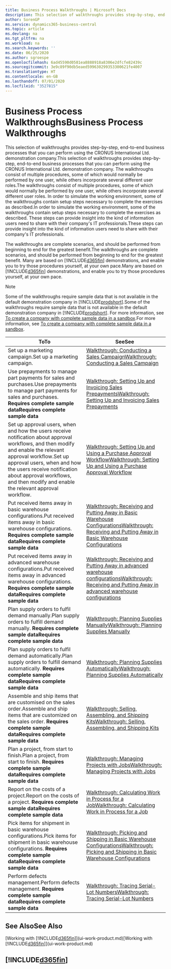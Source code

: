 ```yaml
---
title: Business Process Walkthroughs | Microsoft Docs
description: This selection of walkthroughs provides step-by-step, end-to-end business processes that you can perform using the CRONUS International Ltd. demonstration company. The walkthroughs consist of multiple procedures, some of which would normally be performed by one user, while others incorporate several different user roles. In order to simulate the working environment, some of the walkthroughs contain setup steps necessary to complete the exercises as described. These steps can provide insight into the kind of information users need to share with their company's IT professionals.
author: SorenGP
ms.service: dynamics365-business-central
ms.topic: article
ms.devlang: na
ms.tgt_pltfrm: na
ms.workload: na
ms.search.keywords: ''
ms.date: 06/25/2020
ms.author: sgroespe
ms.openlocfilehash: 6ad45590d0581ea8888918a8306e2dfcfe82439c
ms.sourcegitcommit: 3e9c89f90db5eaed599630299353300621fe4007
ms.translationtype: HT
ms.contentlocale: en-GB
ms.lasthandoff: 07/01/2020
ms.locfileid: "3527815"
---
```

# <a name="business-process-walkthroughs"></a><span data-ttu-id="c2e3d-106">Business Process Walkthroughs</span><span class="sxs-lookup"><span data-stu-id="c2e3d-106">Business Process Walkthroughs</span></span>

<span data-ttu-id="c2e3d-107">This selection of walkthroughs provides step-by-step, end-to-end business processes that you can perform using the CRONUS International Ltd. demonstration company.</span><span class="sxs-lookup"><span data-stu-id="c2e3d-107">This selection of walkthroughs provides step-by-step, end-to-end business processes that you can perform using the CRONUS International Ltd. demonstration company.</span></span> <span data-ttu-id="c2e3d-108">The walkthroughs consist of multiple procedures, some of which would normally be performed by one user, while others incorporate several different user roles.</span><span class="sxs-lookup"><span data-stu-id="c2e3d-108">The walkthroughs consist of multiple procedures, some of which would normally be performed by one user, while others incorporate several different user roles.</span></span> <span data-ttu-id="c2e3d-109">In order to simulate the working environment, some of the walkthroughs contain setup steps necessary to complete the exercises as described.</span><span class="sxs-lookup"><span data-stu-id="c2e3d-109">In order to simulate the working environment, some of the walkthroughs contain setup steps necessary to complete the exercises as described.</span></span> <span data-ttu-id="c2e3d-110">These steps can provide insight into the kind of information users need to share with their company's IT professionals.</span><span class="sxs-lookup"><span data-stu-id="c2e3d-110">These steps can provide insight into the kind of information users need to share with their company's IT professionals.</span></span>  

 <span data-ttu-id="c2e3d-111">The walkthroughs are complete scenarios, and should be performed from beginning to end for the greatest benefit.</span><span class="sxs-lookup"><span data-stu-id="c2e3d-111">The walkthroughs are complete scenarios, and should be performed from beginning to end for the greatest benefit.</span></span> <span data-ttu-id="c2e3d-112">Many are based on [!INCLUDE[d365fin](includes/d365fin_md.md)] demonstrations, and enable you to try those procedures yourself, at your own pace.</span><span class="sxs-lookup"><span data-stu-id="c2e3d-112">Many are based on [!INCLUDE[d365fin](includes/d365fin_md.md)] demonstrations, and enable you to try those procedures yourself, at your own pace.</span></span>  

> [!NOTE]
> <span data-ttu-id="c2e3d-113">Some of the walkthroughs require sample data that is not available in the default demonstration company in [!INCLUDE[prodshort](includes/prodshort.md)].</span><span class="sxs-lookup"><span data-stu-id="c2e3d-113">Some of the walkthroughs require sample data that is not available in the default demonstration company in [!INCLUDE[prodshort](includes/prodshort.md)].</span></span> <span data-ttu-id="c2e3d-114">For more information, see [To create a company with complete sample data in a sandbox](across-how-create-sandbox-environment.md#to-create-a-company-with-complete-sample-data-in-a-sandbox).</span><span class="sxs-lookup"><span data-stu-id="c2e3d-114">For more information, see [To create a company with complete sample data in a sandbox](across-how-create-sandbox-environment.md#to-create-a-company-with-complete-sample-data-in-a-sandbox).</span></span>

|<span data-ttu-id="c2e3d-115">To</span><span class="sxs-lookup"><span data-stu-id="c2e3d-115">To</span></span>|<span data-ttu-id="c2e3d-116">See</span><span class="sxs-lookup"><span data-stu-id="c2e3d-116">See</span></span>|  
|--------|---------|  
|<span data-ttu-id="c2e3d-117">Set up a marketing campaign.</span><span class="sxs-lookup"><span data-stu-id="c2e3d-117">Set up a marketing campaign.</span></span>|[<span data-ttu-id="c2e3d-118">Walkthrough: Conducting a Sales Campaign</span><span class="sxs-lookup"><span data-stu-id="c2e3d-118">Walkthrough: Conducting a Sales Campaign</span></span>](walkthrough-conducting-a-sales-campaign.md)|  
|<span data-ttu-id="c2e3d-119">Use prepayments to manage part payments for sales and purchases.</span><span class="sxs-lookup"><span data-stu-id="c2e3d-119">Use prepayments to manage part payments for sales and purchases.</span></span> <span data-ttu-id="c2e3d-120">**Requires complete sample data**</span><span class="sxs-lookup"><span data-stu-id="c2e3d-120">**Requires complete sample data**</span></span> |[<span data-ttu-id="c2e3d-121">Walkthrough: Setting Up and Invoicing Sales Prepayments</span><span class="sxs-lookup"><span data-stu-id="c2e3d-121">Walkthrough: Setting Up and Invoicing Sales Prepayments</span></span>](walkthrough-setting-up-and-invoicing-sales-prepayments.md)|  
|<span data-ttu-id="c2e3d-122">Set up approval users, when and how the users receive notification about approval workflows, and then modify and enable the relevant approval workflow.</span><span class="sxs-lookup"><span data-stu-id="c2e3d-122">Set up approval users, when and how the users receive notification about approval workflows, and then modify and enable the relevant approval workflow.</span></span>|[<span data-ttu-id="c2e3d-123">Walkthrough: Setting Up and Using a Purchase Approval Workflow</span><span class="sxs-lookup"><span data-stu-id="c2e3d-123">Walkthrough: Setting Up and Using a Purchase Approval Workflow</span></span>](walkthrough-setting-up-and-using-a-purchase-approval-workflow.md)|  
|<span data-ttu-id="c2e3d-124">Put received items away in basic warehouse configurations.</span><span class="sxs-lookup"><span data-stu-id="c2e3d-124">Put received items away in basic warehouse configurations.</span></span> <span data-ttu-id="c2e3d-125">**Requires complete sample data**</span><span class="sxs-lookup"><span data-stu-id="c2e3d-125">**Requires complete sample data**</span></span>|[<span data-ttu-id="c2e3d-126">Walkthrough: Receiving and Putting Away in Basic Warehouse Configurations</span><span class="sxs-lookup"><span data-stu-id="c2e3d-126">Walkthrough: Receiving and Putting Away in Basic Warehouse Configurations</span></span>](walkthrough-receiving-and-putting-away-in-basic-warehousing.md)|  
|<span data-ttu-id="c2e3d-127">Put received items away in advanced warehouse configurations.</span><span class="sxs-lookup"><span data-stu-id="c2e3d-127">Put received items away in advanced warehouse configurations.</span></span> <span data-ttu-id="c2e3d-128">**Requires complete sample data**</span><span class="sxs-lookup"><span data-stu-id="c2e3d-128">**Requires complete sample data**</span></span>|[<span data-ttu-id="c2e3d-129">Walkthrough: Receiving and Putting Away in advanced warehouse configurations</span><span class="sxs-lookup"><span data-stu-id="c2e3d-129">Walkthrough: Receiving and Putting Away in advanced warehouse configurations</span></span>](walkthrough-receiving-and-putting-away-in-advanced-warehousing.md)|  
|<span data-ttu-id="c2e3d-130">Plan supply orders to fulfil demand manually.</span><span class="sxs-lookup"><span data-stu-id="c2e3d-130">Plan supply orders to fulfill demand manually.</span></span> <span data-ttu-id="c2e3d-131">**Requires complete sample data**</span><span class="sxs-lookup"><span data-stu-id="c2e3d-131">**Requires complete sample data**</span></span>|[<span data-ttu-id="c2e3d-132">Walkthrough: Planning Supplies Manually</span><span class="sxs-lookup"><span data-stu-id="c2e3d-132">Walkthrough: Planning Supplies Manually</span></span>](walkthrough-planning-supplies-manually.md)|  
|<span data-ttu-id="c2e3d-133">Plan supply orders to fulfil demand automatically.</span><span class="sxs-lookup"><span data-stu-id="c2e3d-133">Plan supply orders to fulfill demand automatically.</span></span> <span data-ttu-id="c2e3d-134">**Requires complete sample data**</span><span class="sxs-lookup"><span data-stu-id="c2e3d-134">**Requires complete sample data**</span></span>|[<span data-ttu-id="c2e3d-135">Walkthrough: Planning Supplies Automatically</span><span class="sxs-lookup"><span data-stu-id="c2e3d-135">Walkthrough: Planning Supplies Automatically</span></span>](walkthrough-planning-supplies-automatically.md)|  
|<span data-ttu-id="c2e3d-136">Assemble and ship items that are customised on the sales order.</span><span class="sxs-lookup"><span data-stu-id="c2e3d-136">Assemble and ship items that are customized on the sales order.</span></span> <span data-ttu-id="c2e3d-137">**Requires complete sample data**</span><span class="sxs-lookup"><span data-stu-id="c2e3d-137">**Requires complete sample data**</span></span>|[<span data-ttu-id="c2e3d-138">Walkthrough: Selling, Assembling, and Shipping Kits</span><span class="sxs-lookup"><span data-stu-id="c2e3d-138">Walkthrough: Selling, Assembling, and Shipping Kits</span></span>](walkthrough-selling-assembling-and-shipping-kits.md)|  
|<span data-ttu-id="c2e3d-139">Plan a project, from start to finish.</span><span class="sxs-lookup"><span data-stu-id="c2e3d-139">Plan a project, from start to finish.</span></span> <span data-ttu-id="c2e3d-140">**Requires complete sample data**</span><span class="sxs-lookup"><span data-stu-id="c2e3d-140">**Requires complete sample data**</span></span>|[<span data-ttu-id="c2e3d-141">Walkthrough: Managing Projects with Jobs</span><span class="sxs-lookup"><span data-stu-id="c2e3d-141">Walkthrough: Managing Projects with Jobs</span></span>](walkthrough-managing-projects-with-jobs.md)|  
|<span data-ttu-id="c2e3d-142">Report on the costs of a project.</span><span class="sxs-lookup"><span data-stu-id="c2e3d-142">Report on the costs of a project.</span></span> <span data-ttu-id="c2e3d-143">**Requires complete sample data**</span><span class="sxs-lookup"><span data-stu-id="c2e3d-143">**Requires complete sample data**</span></span>|[<span data-ttu-id="c2e3d-144">Walkthrough: Calculating Work in Process for a Job</span><span class="sxs-lookup"><span data-stu-id="c2e3d-144">Walkthrough: Calculating Work in Process for a Job</span></span>](walkthrough-calculating-work-in-process-for-a-job.md)|  
|<span data-ttu-id="c2e3d-145">Pick items for shipment in basic warehouse configurations.</span><span class="sxs-lookup"><span data-stu-id="c2e3d-145">Pick items for shipment in basic warehouse configurations.</span></span> <span data-ttu-id="c2e3d-146">**Requires complete sample data**</span><span class="sxs-lookup"><span data-stu-id="c2e3d-146">**Requires complete sample data**</span></span>|[<span data-ttu-id="c2e3d-147">Walkthrough: Picking and Shipping in Basic Warehouse Configurations</span><span class="sxs-lookup"><span data-stu-id="c2e3d-147">Walkthrough: Picking and Shipping in Basic Warehouse Configurations</span></span>](walkthrough-picking-and-shipping-in-basic-warehousing.md)|  
|<span data-ttu-id="c2e3d-148">Perform defects management.</span><span class="sxs-lookup"><span data-stu-id="c2e3d-148">Perform defects management.</span></span> <span data-ttu-id="c2e3d-149">**Requires complete sample data**</span><span class="sxs-lookup"><span data-stu-id="c2e3d-149">**Requires complete sample data**</span></span>|[<span data-ttu-id="c2e3d-150">Walkthrough: Tracing Serial-Lot Numbers</span><span class="sxs-lookup"><span data-stu-id="c2e3d-150">Walkthrough: Tracing Serial-Lot Numbers</span></span>](walkthrough-tracing-serial-lot-numbers.md)|  

## <a name="see-also"></a><span data-ttu-id="c2e3d-151">See Also</span><span class="sxs-lookup"><span data-stu-id="c2e3d-151">See Also</span></span>

<span data-ttu-id="c2e3d-152">[Working with [!INCLUDE[d365fin](includes/d365fin_md.md)]](ui-work-product.md)</span><span class="sxs-lookup"><span data-stu-id="c2e3d-152">[Working with [!INCLUDE[d365fin](includes/d365fin_md.md)]](ui-work-product.md)</span></span>  

## [!INCLUDE[d365fin](includes/free_trial_md.md)]  
